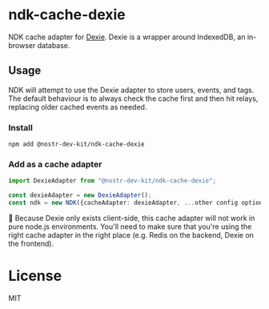 # ndk-cache-dexie

NDK cache adapter for [Dexie](https://dexie.org/). Dexie is a wrapper around IndexedDB, an in-browser database.

## Usage

NDK will attempt to use the Dexie adapter to store users, events, and tags. The default behaviour is to always check the cache first and then hit relays, replacing older cached events as needed.

### Install

```
npm add @nostr-dev-kit/ndk-cache-dexie
```

### Add as a cache adapter

```ts
import DexieAdapter from "@nostr-dev-kit/ndk-cache-dexie";

const dexieAdapter = new DexieAdapter();
const ndk = new NDK({cacheAdapter: dexieAdapter, ...other config options});
```

🚨 Because Dexie only exists client-side, this cache adapter will not work in pure node.js environments. You'll need to make sure that you're using the right cache adapter in the right place (e.g. Redis on the backend, Dexie on the frontend).

# License

MIT
